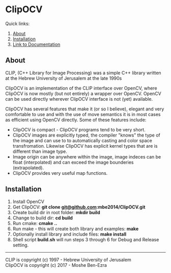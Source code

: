 
# ClipOCV

Quick links:
1. [About](#about)
2. [Installation](#installation)
3. [Link to Documentation](https://ben-ezra.org/ClipOCV/html)

## About 
CLIP, (C++ Library for Image Processing) was a simple C++ library written at the Hebrew University of Jerusalem at the late 1990s 

ClipOCV is an implementation of the CLIP interface over OpenCV, where ClipOCV is now mostly (but not entirely) a wrapper over OpenCV.
OpenCV can be used directly wherever ClipOCV interface is not (yet) available. 

ClipOCV has several features that make it (or so I believe), elegant and very comfortable to use
and with the use of move semantics it is in most cases as efficient using OpenCV directly. 
Some of these features include:

* ClipOCV is compact - ClipOCV programs tend to be very short.
* ClipOCV images are explicitly typed, the compiler "knows" the type of the image and can use to to automatically casting and color space
  transfromation. Likewise ClipOCV has explicit kernel types that are is different than image type. 
* Image origin can be anywhere within the image, image indeces can be float (interpolated) and can exceed the image bounderies (extrapolated).
* ClipOCV provides very useful map functions.  

## Installation 
1. Install OpenCV
2. Get ClipOCV: **git clone git@github.com:mbe2014/ClipOCV.git**
3. Create build dir in root folder: **mkdir build**
4. Change to build dir: **cd build**
5. Run cmake: **cmake ..**
6. Run make - this will create both library and examples: **make**
7. Optionally install library and include files: **make install**
8. Shell script **build.sh** will run steps 3 through 6 for Debug and Release setting.

---

CLIP    is copyright (c) 1997 - Hebrew University of Jerusalem<br>
ClipOCV is copyright (c) 2017 - Moshe Ben-Ezra<br>

